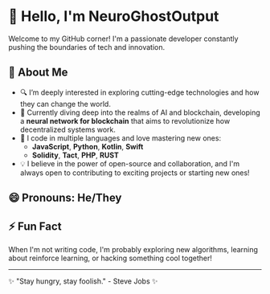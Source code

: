 # 👋 Hello, I'm NeuroGhostOutput

Welcome to my GitHub corner! I'm a passionate developer constantly pushing the boundaries of tech and innovation.

## 🚀 About Me

- 🔍 I’m deeply interested in exploring cutting-edge technologies and how they can change the world.
- 🌱 Currently diving deep into the realms of AI and blockchain, developing a **neural network for blockchain** that aims to revolutionize how decentralized systems work.
- 💬 I code in multiple languages and love mastering new ones:
  - **JavaScript**, **Python**, **Kotlin**, **Swift**
  - **Solidity**, **Tact**, **PHP**, **RUST**
- 💡 I believe in the power of open-source and collaboration, and I'm always open to contributing to exciting projects or starting new ones!

## 😄 Pronouns: He/They

## ⚡ Fun Fact

When I'm not writing code, I'm probably exploring new algorithms, learning about reinforce learning, or hacking something cool together!

---

✨ "Stay hungry, stay foolish." - Steve Jobs ✨
